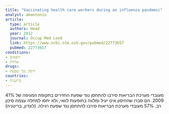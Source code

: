 ```yaml
---
title: "Vaccinating health care workers during an influenza pandemic"
analyst: amantonio
article:
  type: article
  authors: Head
  year: 2012
  journal: Occup Med Lond
  link: https://www.ncbi.nlm.nih.gov/pubmed/22773657
  pubmed: 22773657
conditions:
- רופאים
- אחיות
drugs:
- חיסון נגד שפעת
countries:
- בריטניה
---
```


41% מעובדי מערכת הבריאות סירבו להתחסן נגד שפעת החזירים בתקופת המגיפה של 2009. הם סברו שהחיסון אינו יעיל ומלווה בתופעות לוואי, ולא יחסו למחלה עצמה סיכון רב.
57% מעובדי מערכת הבריאות סירבו להתחסן נגד שפעת רגילה. (לונדון, בריטניה)
